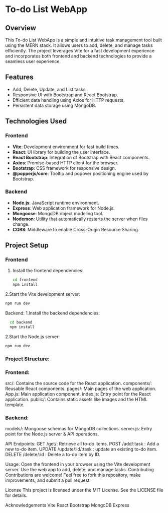 # To-do List WebApp

## Overview
This To-do List WebApp is a simple and intuitive task management tool built using the MERN stack. It allows users to add, delete, and manage tasks efficiently. The project leverages Vite for a fast development experience and incorporates both frontend and backend technologies to provide a seamless user experience.

## Features
- Add, Delete, Update, and List tasks.
- Responsive UI with Bootstrap and React Bootstrap.
- Efficient data handling using Axios for HTTP requests.
- Persistent data storage using MongoDB.

## Technologies Used
### Frontend
- **Vite**: Development environment for fast build times.
- **React**: UI library for building the user interface.
- **React Bootstrap**: Integration of Bootstrap with React components.
- **Axios**: Promise-based HTTP client for the browser.
- **Bootstrap**: CSS framework for responsive design.
- **@popperjs/core**: Tooltip and popover positioning engine used by Bootstrap.

### Backend
- **Node.js**: JavaScript runtime environment.
- **Express**: Web application framework for Node.js.
- **Mongoose**: MongoDB object modeling tool.
- **Nodemon**: Utility that automatically restarts the server when files change.
- **CORS**: Middleware to enable Cross-Origin Resource Sharing.

## Project Setup
### Frontend
1. Install the frontend dependencies:
   ```bash
   cd frontend
   npm install
    ```
2.Start the Vite development server:
  ```bash
  npm run dev
  ```

Backend:
1.Install the backend dependencies:
  ```bash
    cd backend
    npm install
```
2.Start the Node.js server:
```bash
npm run dev
```

### Project Structure:
### Frontend:
src/: Contains the source code for the React application.
components/: Reusable React components.
pages/: Main pages of the web application.
App.js: Main application component.
index.js: Entry point for the React application.
public/: Contains static assets like images and the HTML template.

### Backend:
models/: Mongoose schemas for MongoDB collections.
server.js: Entry point for the Node.js server & API operations.

API Endpoints:
GET /get/: Retrieve all to-do items.
POST /add/:task : Add a new to-do item.
UPDATE /update/:id/:task : update an existing to-do item.
DELETE /delete/:id : Delete a to-do item by ID.

Usage:
Open the frontend in your browser using the Vite development server.
Use the web app to add, delete, and manage tasks.
Contributing
Contributions are welcome! Feel free to fork this repository, make improvements, and submit a pull request.

License
This project is licensed under the MIT License. See the LICENSE file for details.

Acknowledgements
Vite
React
Bootstrap
MongoDB
Express
